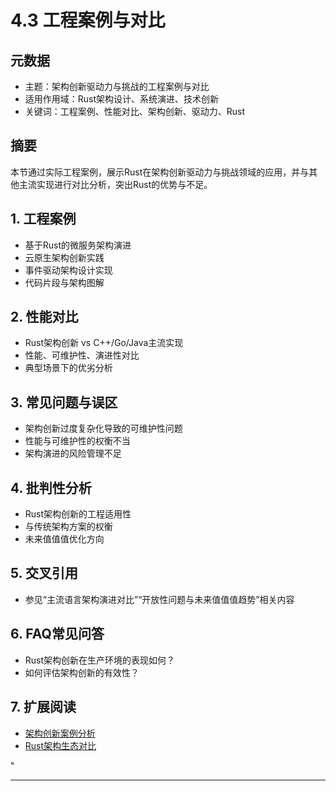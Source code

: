 ﻿# 4.3 工程案例与对比

## 元数据

- 主题：架构创新驱动力与挑战的工程案例与对比
- 适用作用域：Rust架构设计、系统演进、技术创新
- 关键词：工程案例、性能对比、架构创新、驱动力、Rust

## 摘要

本节通过实际工程案例，展示Rust在架构创新驱动力与挑战领域的应用，并与其他主流实现进行对比分析，突出Rust的优势与不足。

## 1. 工程案例

- 基于Rust的微服务架构演进
- 云原生架构创新实践
- 事件驱动架构设计实现
- 代码片段与架构图解

## 2. 性能对比

- Rust架构创新 vs C++/Go/Java主流实现
- 性能、可维护性、演进性对比
- 典型场景下的优劣分析

## 3. 常见问题与误区

- 架构创新过度复杂化导致的可维护性问题
- 性能与可维护性的权衡不当
- 架构演进的风险管理不足

## 4. 批判性分析

- Rust架构创新的工程适用性
- 与传统架构方案的权衡
- 未来值值值优化方向

## 5. 交叉引用

- 参见“主流语言架构演进对比”“开放性问题与未来值值值趋势”相关内容

## 6. FAQ常见问答

- Rust架构创新在生产环境的表现如何？
- 如何评估架构创新的有效性？

## 7. 扩展阅读

- [架构创新案例分析](https://github.com/rust-lang/awesome-rust)
- [Rust架构生态对比](https://martinfowler.com/articles/patterns-of-distributed-systems/)

"

---
